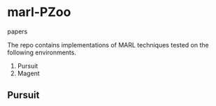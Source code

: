 # marl-PZoo
papers

The repo contains implementations of MARL techniques tested on the following environments.
1. Pursuit
2. Magent

## Pursuit 
